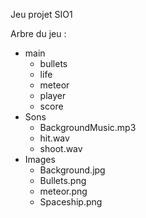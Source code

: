 Jeu projet SIO1

Arbre du jeu :  
 - main   
   - bullets  
   - life  
   - meteor  
   - player  
   - score  
 -  Sons  
    - BackgroundMusic.mp3  
    - hit.wav  
    - shoot.wav  
 - Images  
   - Background.jpg  
   - Bullets.png  
   - meteor.png  
   - Spaceship.png  
